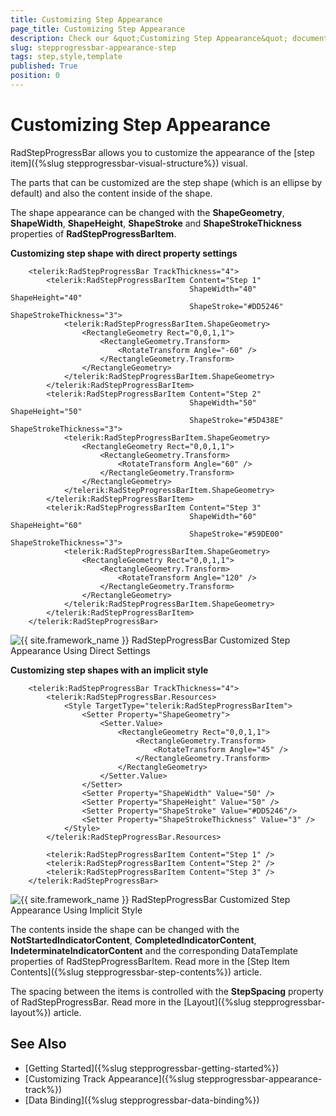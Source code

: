 ```yaml
---
title: Customizing Step Appearance
page_title: Customizing Step Appearance
description: Check our &quot;Customizing Step Appearance&quot; documentation article for the RadStepProgressBar control.
slug: stepprogressbar-appearance-step
tags: step,style,template
published: True
position: 0
---
```


# Customizing Step Appearance

RadStepProgressBar allows you to customize the appearance of the [step item]({%slug stepprogressbar-visual-structure%}) visual.

The parts that can be customized are the step shape (which is an ellipse by default) and also the content inside of the shape.

The shape appearance can be changed with the __ShapeGeometry__, __ShapeWidth__, __ShapeHeight__, __ShapeStroke__ and __ShapeStrokeThickness__ properties of __RadStepProgressBarItem__.

__Customizing step shape with direct property settings__
```XAML
	<telerik:RadStepProgressBar TrackThickness="4">            
		<telerik:RadStepProgressBarItem Content="Step 1"
										ShapeWidth="40" ShapeHeight="40"
										ShapeStroke="#DD5246" ShapeStrokeThickness="3">                
			<telerik:RadStepProgressBarItem.ShapeGeometry>
				<RectangleGeometry Rect="0,0,1,1">
					<RectangleGeometry.Transform>
						<RotateTransform Angle="-60" />
					</RectangleGeometry.Transform>
				</RectangleGeometry>
			</telerik:RadStepProgressBarItem.ShapeGeometry>
		</telerik:RadStepProgressBarItem>
		<telerik:RadStepProgressBarItem Content="Step 2"
										ShapeWidth="50" ShapeHeight="50"
										ShapeStroke="#5D438E" ShapeStrokeThickness="3">
			<telerik:RadStepProgressBarItem.ShapeGeometry>
				<RectangleGeometry Rect="0,0,1,1">
					<RectangleGeometry.Transform>
						<RotateTransform Angle="60" />
					</RectangleGeometry.Transform>
				</RectangleGeometry>
			</telerik:RadStepProgressBarItem.ShapeGeometry>
		</telerik:RadStepProgressBarItem>
		<telerik:RadStepProgressBarItem Content="Step 3"
										ShapeWidth="60" ShapeHeight="60"
										ShapeStroke="#59DE00" ShapeStrokeThickness="3">
			<telerik:RadStepProgressBarItem.ShapeGeometry>
				<RectangleGeometry Rect="0,0,1,1">
					<RectangleGeometry.Transform>
						<RotateTransform Angle="120" />
					</RectangleGeometry.Transform>
				</RectangleGeometry>
			</telerik:RadStepProgressBarItem.ShapeGeometry>
		</telerik:RadStepProgressBarItem>
	</telerik:RadStepProgressBar>
```

![{{ site.framework_name }} RadStepProgressBar Customized Step Appearance Using Direct Settings](images/stepprogressbar-appearance-step-0.png)

__Customizing step shapes with an implicit style__
```XAML
	<telerik:RadStepProgressBar TrackThickness="4">
		<telerik:RadStepProgressBar.Resources>
			<Style TargetType="telerik:RadStepProgressBarItem">
				<Setter Property="ShapeGeometry">
					<Setter.Value>
						<RectangleGeometry Rect="0,0,1,1">
							<RectangleGeometry.Transform>
								<RotateTransform Angle="45" />
							</RectangleGeometry.Transform>
						</RectangleGeometry>
					</Setter.Value>
				</Setter>
				<Setter Property="ShapeWidth" Value="50" />
				<Setter Property="ShapeHeight" Value="50" />
				<Setter Property="ShapeStroke" Value="#DD5246"/>
				<Setter Property="ShapeStrokeThickness" Value="3" />
			</Style>
		</telerik:RadStepProgressBar.Resources>  
		
		<telerik:RadStepProgressBarItem Content="Step 1" />
		<telerik:RadStepProgressBarItem Content="Step 2" />
		<telerik:RadStepProgressBarItem Content="Step 3" />
	</telerik:RadStepProgressBar>
```

![{{ site.framework_name }} RadStepProgressBar Customized Step Appearance Using Implicit Style](images/stepprogressbar-appearance-step-1.png)

The contents inside the shape can be changed with the __NotStartedIndicatorContent__, __CompletedIndicatorContent__, __IndeterminateIndicatorContent__ and the corresponding DataTemplate properties of RadStepProgressBarItem. Read more in the [Step Item Contents]({%slug stepprogressbar-step-contents%}) article.

The spacing between the items is controlled with the __StepSpacing__ property of RadStepProgressBar. Read more in the [Layout]({%slug stepprogressbar-layout%}) article.

## See Also
* [Getting Started]({%slug stepprogressbar-getting-started%})
* [Customizing Track Appearance]({%slug stepprogressbar-appearance-track%})
* [Data Binding]({%slug stepprogressbar-data-binding%})